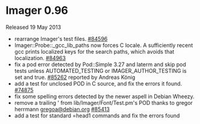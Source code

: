 # Imager 0.96

Released 19 May 2013

- rearrange Imager's test files. [#84596](https://github.com/tonycoz/imager/issues/84596) 
- Imager::Probe::_gcc_lib_paths now forces C locale. A sufficiently recent gcc prints localized keys for the search paths, which avoids that localization. [#84963](https://github.com/tonycoz/imager/issues/84963) 
- fix a pod error detected by Pod::Simple 3.27 and laterm and skip pod tests unless AUTOMATED_TESTING or IMAGER_AUTHOR_TESTING is set and true. [#85262](https://github.com/tonycoz/imager/issues/85262) reported by Andreas König 
- add a test for unclosed POD in C source, and fix the errors it found. [#74875](https://github.com/tonycoz/imager/issues/74875) 
- fix some spelling errors detected by the newer aspell in Debian Wheezy. 
- remove a trailing ' from lib/Imager/Font/Test.pm's POD thanks to gregor herrmann <gregoa@debian.org> [#85413](https://github.com/tonycoz/imager/issues/85413) 
- add a test for standard =head1 commands and fix the errors found